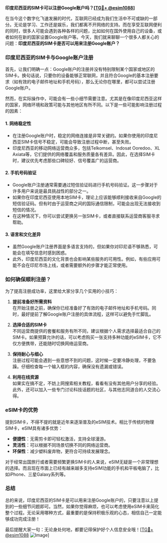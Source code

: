 **印度尼西亚的SIM卡可以注册Google账户吗？[[TG💪+ @esim1088](https://t.me/s/esim1088)]**

在当今这个数字化飞速发展的时代，互联网已经成为我们生活中不可或缺的一部分。无论是学习、工作还是娱乐，我们都离不开网络的支持。而在享受互联网便利的同时，很多人可能会遇到各种各样的问题，比如如何在国外使用自己的设备，或者如何在新的国家设置Google账户等。今天，我们就来聊聊一个很多人都关心的问题：**印度尼西亚的SIM卡是否可以用来注册Google账户？**

### 印度尼西亚的SIM卡与Google账户注册

首先，让我们明确一点：Google账户的注册并没有特别限制某个国家或地区的SIM卡。换句话说，只要你的设备能够正常联网，并且符合Google的基本注册要求（如有效的电子邮件地址和手机号码），那么无论你在哪里，都可以尝试注册Google账户。

然而，在实际操作中，可能会有一些小细节需要注意。尤其是在像印度尼西亚这样的国家，网络环境和政策可能与其他地区有所不同。以下是一些可能影响注册过程的因素：

#### 1. **网络稳定性**
   - 在注册Google账户时，稳定的网络连接是非常关键的。如果你使用的印度尼西亚SIM卡信号不稳定，可能会导致注册过程中断，甚至失败。
   - 印度尼西亚的移动网络运营商众多，包括Telkomsel、Indosat Ooredoo、XL Axiata等，它们提供的网络覆盖和服务质量各有差异。因此，在选择SIM卡时，建议优先考虑那些口碑较好、信号覆盖广的运营商。

#### 2. **手机号码验证**
   - Google账户注册通常需要通过短信验证码进行手机号码验证。这一步骤对于许多用户来说是最具挑战性的部分之一。
   - 如果你在印度尼西亚使用本地SIM卡，理论上应该能够顺利接收来自Google的短信验证码。但有时由于运营商之间的国际通信限制，可能会出现无法接收到短信的情况。
   - 在这种情况下，你可以尝试更换另一张SIM卡，或者直接联系运营商客服寻求帮助。

#### 3. **语言和文化差异**
   - 虽然Google账户注册界面是多语言支持的，但如果你对印尼语不够熟悉，可能会在填写信息时感到困惑。
   - 此外，印度尼西亚的文化背景也会影响某些服务的可用性。例如，有些应用可能不会在印尼市场上线，或者需要额外的步骤才能正常使用。

### 如何确保顺利注册？

为了提高注册成功率，这里给大家分享几个实用的小技巧：

1. **提前准备好所需资料**  
   在开始注册之前，确保你已经准备好了有效的电子邮件地址和手机号码。同时，最好提前了解Google账户注册的具体流程，这样可以避免手忙脚乱。

2. **选择合适的SIM卡**  
   不同运营商提供的套餐和服务有所不同，建议根据个人需求选择最适合自己的SIM卡。如果预算允许的话，可以考虑购买一张支持多种功能的eSIM卡，它不仅方便携带，还能随时切换网络运营商。

3. **保持耐心与细心**  
   注册过程可能会遇到一些意想不到的问题，这时候一定要冷静处理，不要急躁。仔细检查每一个输入框的内容，确保没有遗漏或错误。

4. **利用在线资源**  
   如果实在搞不定，不妨上网搜索相关教程，看看有没有其他用户分享的经验。此外，还可以加入一些专门讨论科技话题的社区，与其他志同道合的人交流心得。

### eSIM卡的优势

提到SIM卡，不得不提的就是近年来逐渐普及的eSIM技术。相比于传统的物理SIM卡，eSIM具有诸多优势：

- **便捷性**：无需剪卡即可轻松激活，支持全球漫游。
- **灵活性**：可以根据不同场景切换不同的网络运营商。
- **环保性**：减少塑料废弃物，更符合可持续发展理念。

对于经常出国旅行或者需要频繁更换SIM卡的人来说，eSIM无疑是一个非常理想的选择。而且现在市面上已经有越来越多支持eSIM功能的手机和平板电脑了，比如iPhone、三星Galaxy系列等。

### 总结

总的来说，印度尼西亚的SIM卡是可以用来注册Google账户的，只要注意以上提到的一些细节问题即可。当然，如果你觉得麻烦，也可以考虑使用eSIM卡来简化整个过程。无论采用哪种方式，最重要的是保持积极乐观的心态，相信自己一定能够成功完成注册！

最后提醒大家一句：无论身处何地，都要记得保护好个人信息安全哦！[[TG💪+ @esim1088](https://t.me/s/esim1088) ![Image](https://i.postimg.cc/4NQfJmqS/Snipaste-2025-05-13-00-14-12.png)]